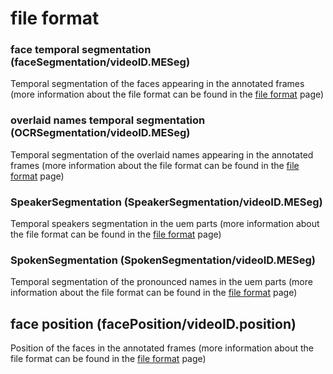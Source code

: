 file format
==============

### face temporal segmentation (faceSegmentation/videoID.MESeg)

Temporal segmentation of the faces appearing in the annotated frames (more information about the file format can be found in the [file format](https://github.com/MediaevalPersonDiscoveryTask/metadata/wiki/file-format) page)

### overlaid names temporal segmentation (OCRSegmentation/videoID.MESeg)

Temporal segmentation of the overlaid names appearing in the annotated frames (more information about the file format can be found in the [file format](https://github.com/MediaevalPersonDiscoveryTask/metadata/wiki/file-format) page)

### SpeakerSegmentation (SpeakerSegmentation/videoID.MESeg)

Temporal speakers segmentation in the uem parts (more information about the file format can be found in the [file format](https://github.com/MediaevalPersonDiscoveryTask/metadata/wiki/file-format) page)

### SpokenSegmentation (SpokenSegmentation/videoID.MESeg)

Temporal segmentation of the pronounced names in the uem parts (more information about the file format can be found in the [file format](https://github.com/MediaevalPersonDiscoveryTask/metadata/wiki/file-format) page)


## face position (facePosition/videoID.position)

Position of the faces in the annotated frames (more information about the file format can be found in the [file format](https://github.com/MediaevalPersonDiscoveryTask/metadata/wiki/file-format) page)

